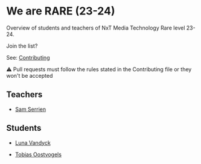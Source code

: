 # We are RARE (23-24)

Overview of students and teachers of NxT Media Technology Rare level 23-24.

Join the list?

See: [Contributing](./CONTRIBUTING.md)

⚠️ Pull requests must follow the rules stated in the Contributing file or they won't be accepted

## Teachers

* [Sam Serrien](./people/sam_serrien.md)

## Students
* [Luna Vandyck](./people/luna_vandyck.md)

* [Tobias Oostvogels](./people/tobias-oostvogels.md)